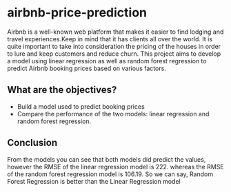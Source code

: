 # airbnb-price-prediction
Airbnb is a well-known web platform that makes it easier to find lodging and travel experiences.Keep in mind that it has clients all over the world. It is quite important to take into consideration the pricing of the houses in order to lure and keep customers and reduce churn.
This project aims to develop a model using linear regression as well as random forest regression to predict Airbnb booking prices based on various factors.
## What are the objectives?
+ Build a model used to predict booking prices
+ Compare the performance of the two models: linear regression and random forest regression.

## Conclusion 
From the models you can see that both models did predict the values,
however the RMSE of the linear regression model is 222. whereas the RMSE of
the random forest regression model is 106.19.
So we can say, Random Forest Regression is better than the Linear Regression model
